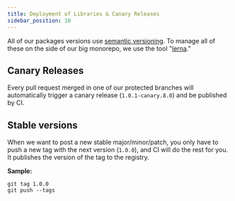 ```yaml
---
title: Deployment of Libraries & Canary Releases
sidebar_position: 10
---
```


All of our packages versions use [semantic versioning](https://semver.org/). To manage all of these on the side of our big monorepo, we use the tool "[lerna](https://github.com/lerna/lerna)."

## Canary Releases

Every pull request merged in one of our protected branches will automatically trigger a canary release (`1.0.1-canary.8.0`) and be published by CI.

## Stable versions

When we want to post a new stable major/minor/patch, you only have to push a new tag with the next version (`1.0.0`), and CI will do the rest for you. It publishes the version of the tag to the registry.

**Sample:**

    git tag 1.0.0
    git push --tags
